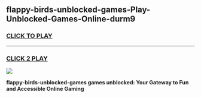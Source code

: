 
## flappy-birds-unblocked-games-Play-Unblocked-Games-Online-durm9
<h3>
<a href="https://premium76.site?title=flappy-birds-unblocked-games&ref=24A">CLICK TO PLAY</a></h3>
<hr>

<h3>
<a href="https://premium76.site?title=flappy-birds-unblocked-games&ref=24A">CLICK 2 PLAY</a>
  
</h3>

<a href="https://premium76.site?title=flappy-birds-unblocked-games&ref=24A"><img src="https://clearcache.store/games.png"></a>


**flappy-birds-unblocked-games games unblocked: Your Gateway to Fun and Accessible Online Gaming**
